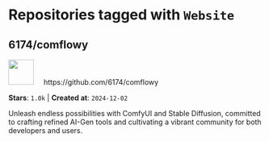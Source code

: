 # Repositories tagged with `Website`


## 6174/comflowy


<a href='https://github.com/6174/comflowy'>
<img src="https://avatars.githubusercontent.com/u/3872872?v=4" width="50" height="50"></a> &nbsp; &nbsp; https://github.com/6174/comflowy

**Stars**: `1.0k` | **Created at**: `2024-12-02`


Unleash endless possibilities with ComfyUI and Stable Diffusion, committed to crafting refined AI-Gen tools and cultivating a vibrant community for both developers and users. 
